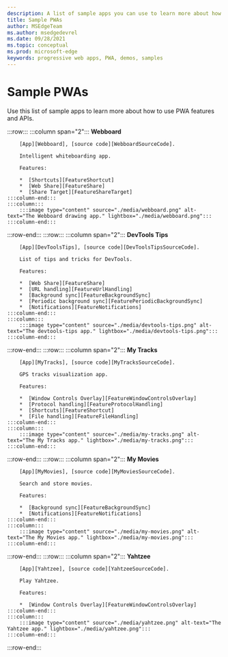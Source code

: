 ```yaml
---
description: A list of sample apps you can use to learn more about how to build Programmable Web Apps (PWAs).
title: Sample PWAs
author: MSEdgeTeam
ms.author: msedgedevrel
ms.date: 09/28/2021
ms.topic: conceptual
ms.prod: microsoft-edge
keywords: progressive web apps, PWA, demos, samples
---
```

# Sample PWAs

Use this list of sample apps to learn more about how to use PWA features and APIs.

:::row:::
    :::column span="2":::
        **Webboard**

        [App][Webboard], [source code][WebboardSourceCode].

        Intelligent whiteboarding app.

        Features:

        *  [Shortcuts][FeatureShortcut]
        *  [Web Share][FeatureShare]
        *  [Share Target][FeatureShareTarget]
    :::column-end:::
    :::column:::
        :::image type="content" source="./media/webboard.png" alt-text="The Webboard drawing app." lightbox="./media/webboard.png":::
    :::column-end:::
:::row-end:::
:::row:::
    :::column span="2":::
        **DevTools Tips**

        [App][DevToolsTips], [source code][DevToolsTipsSourceCode].

        List of tips and tricks for DevTools.

        Features:

        *  [Web Share][FeatureShare]
        *  [URL handling][FeatureUrlHandling]
        *  [Background sync][FeatureBackgroundSync]
        *  [Periodic background sync][FeaturePeriodicBackgroundSync]
        *  [Notifications][FeatureNotifications]
    :::column-end:::
    :::column:::
        :::image type="content" source="./media/devtools-tips.png" alt-text="The devtools-tips app." lightbox="./media/devtools-tips.png":::
    :::column-end:::
:::row-end:::
:::row:::
    :::column span="2":::
        **My Tracks**

        [App][MyTracks], [source code][MyTracksSourceCode].

        GPS tracks visualization app.

        Features:

        *  [Window Controls Overlay][FeatureWindowControlsOverlay]
        *  [Protocol handling][FeatureProtocolHandling]
        *  [Shortcuts][FeatureShortcut]
        *  [File handling][FeatureFileHandling]
    :::column-end:::
    :::column:::
        :::image type="content" source="./media/my-tracks.png" alt-text="The My Tracks app." lightbox="./media/my-tracks.png":::
    :::column-end:::
:::row-end:::
:::row:::
    :::column span="2":::
        **My Movies**

        [App][MyMovies], [source code][MyMoviesSourceCode].

        Search and store movies.

        Features:

        *  [Background sync][FeatureBackgroundSync]
        *  [Notifications][FeatureNotifications]
    :::column-end:::
    :::column:::
        :::image type="content" source="./media/my-movies.png" alt-text="The My Movies app." lightbox="./media/my-movies.png":::
    :::column-end:::
:::row-end:::
:::row:::
    :::column span="2":::
        **Yahtzee**

        [App][Yahtzee], [source code][YahtzeeSourceCode].

        Play Yahtzee.

        Features:

        *  [Window Controls Overlay][FeatureWindowControlsOverlay]
    :::column-end:::
    :::column:::
        :::image type="content" source="./media/yahtzee.png" alt-text="The Yahtzee app." lightbox="./media/yahtzee.png":::
    :::column-end:::
:::row-end:::


<!-- ====================================================================== -->
<!-- Links -->
[Webboard]: https://webboard.app/ "Webboard"
[WebboardSourceCode]: https://github.com/pwa-builder/web-whiteboard "Webboard | GitHub"
[DevToolsTips]: https://devtoolstips.org "DevTools Tips"
[DevToolsTipsSourceCode]: https://github.com/captainbrosset/devtools-tips "DevTools Tips | GitHub"
[MyTracks]: https://captainbrosset.github.io/mytracks/ "My Tracks"
[MyTracksSourceCode]: https://github.com/captainbrosset/mytracks "My Tracks | GitHub"
[MyMovies]: https://quirky-rosalind-ac1e65.netlify.app/ "My Movies"
[MyMoviesSourceCode]: https://github.com/captainbrosset/movies-db-pwa "My Movies | GitHub"
[Yahtzee]: https://yahtzee-pwa.glitch.me/ "Yahtzee"
[YahtzeeSourceCode]: https://glitch.com/edit/#!/yahtzee-pwa "Yahtzee | Glitch"

[FeatureShortcut]: ./how-to/shortcuts.md "Define app shortcuts | Microsoft Docs"
[FeatureShare]: ./how-to/share.md#sharing-content "Sharing content | Microsoft Docs"
[FeatureShareTarget]: ./how-to/share.md#receiving-shared-content "Receiving shared content | Microsoft Docs"
[FeatureUrlHandling]: ./how-to/handle-urls.md "Handle URLs in Progressive Web Apps | Microsoft Docs"
[FeatureWindowControlsOverlay]: ./how-to/window-controls-overlay.md "Display content in the title bar | Microsoft Docs"
[FeatureProtocolHandling]: ./how-to/handle-protocols.md "Handle protocols in Progressive Web Apps | Microsoft Docs"
[FeatureFileHandling]: ./how-to/handle-files.md "Handle files in Progressive Web Apps | Microsoft Docs"
[FeaturePeriodicBackgroundSync]: ./how-to/background-syncs.md#regularly-get-fresh-content-with-the-periodic-background-sync-api "Regularly get fresh content with the Periodic Background Sync API | Microsoft Docs"
[FeatureBackgroundSync]: ./how-to/background-syncs.md#synchronize-data-with-the-server-with-the-background-sync-api "Synchronize data with the server with the Background Sync API | Microsoft Docs"
[FeatureNotifications]: ./how-to/notifications-badges.md#display-notifications-in-the-action-center "Display notifications in the action center | Microsoft Docs"
